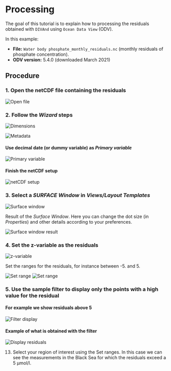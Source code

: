 # Processing

The goal of this tutorial is to explain how to processing the residuals
obtained with `DIVAnd` using `Ocean Data View` (ODV).

In this example:
* __File:__ `Water body phosphate_monthly_residuals.nc` (monthly residuals of
	phosphate concentration).
* __ODV version:__ 5.4.0 (downloaded March 2021)


## Procedure

### 1. Open the netCDF file containing the residuals

![Open file](../figures/ODV-residuals/odv_res01.png "Open file")

### 2. Follow the _Wizard_ steps

![Dimensions](../figures/ODV-residuals/odv_res02.png "Dimensions")

![Metadata](../figures/ODV-residuals/odv_res03.png "Metadata")

#### Use decimal date (or dummy variable) as _Primary variable_
![Primary variable](../figures/ODV-residuals/odv_res04.png "Primary variable")

#### Finish the netCDF setup
![netCDF setup](../figures/ODV-residuals/odv_res05.png "netCDF setup")

### 3. Select a _SURFACE Window_ in _Views/Layout Templates_

![Surface window](../figures/ODV-residuals/odv_res06.png "Surface window")

Result of the _Surface Window_. Here you can change the dot size (in _Properties_) and other details according to your preferences.

![Surface window result](../figures/ODV-residuals/odv_res07.png "Surface window result")

### 4. Set the z-variable as the residuals

![z-variable](../figures/ODV-residuals/odv_res08.png "z-variable")

Set the ranges for the residuals, for instance between -5. and 5.

![Set range](../figures/ODV-residuals/odv_res10.png "Set range")
![Set range](../figures/ODV-residuals/odv_res11.png "Set range")

### 5. Use the sample filter to display only the points with a high value for the residual

#### For example we show residuals above 5
![Filter display](../figures/ODV-residuals/odv_res12.png "Filter display")

#### Example of what is obtained with the filter
![Display residuals](../figures/ODV-residuals/odv_res13.png "Display residuals")







13. Select your region of interest using the Set ranges.
In this case we can see the measurements in the Black Sea for which the residuals exceed a 5 µmol/l.
